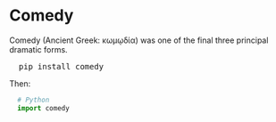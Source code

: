 # Comedy
Comedy (Ancient Greek: κωμῳδία) was one of the final three principal dramatic forms.
<pre>
  pip install comedy
</pre>
Then:
```Python
  # Python
  import comedy
```
